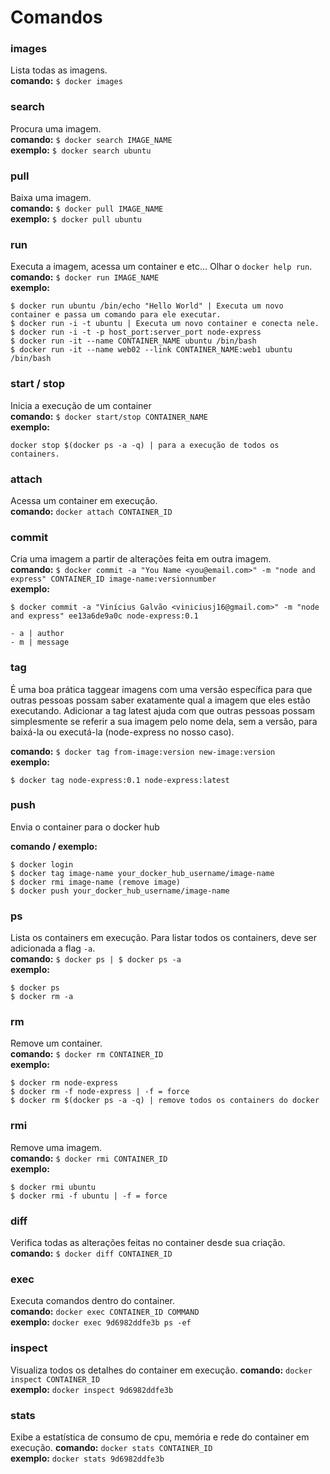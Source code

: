 # Comandos

### images
Lista todas as imagens.  
**comando:** `$ docker images`

### search
Procura uma imagem.  
**comando:** `$ docker search IMAGE_NAME`  
**exemplo:** `$ docker search ubuntu`

### pull
Baixa uma imagem.  
**comando:** `$ docker pull IMAGE_NAME`   
**exemplo:** `$ docker pull ubuntu`

### run
Executa a imagem, acessa um container e etc... Olhar o `docker help run`.  
**comando:** `$ docker run IMAGE_NAME`  
**exemplo:**

```
$ docker run ubuntu /bin/echo "Hello World" | Executa um novo container e passa um comando para ele executar.
$ docker run -i -t ubuntu | Executa um novo container e conecta nele.
$ docker run -i -t -p host_port:server_port node-express
$ docker run -it --name CONTAINER_NAME ubuntu /bin/bash
$ docker run -it --name web02 --link CONTAINER_NAME:web1 ubuntu /bin/bash
```

### start / stop
Inicia a execução de um container  
**comando:** `$ docker start/stop CONTAINER_NAME`  
**exemplo:**

```
docker stop $(docker ps -a -q) | para a execução de todos os containers.
```

### attach  
Acessa um container em execução.  
**comando:** `docker attach CONTAINER_ID`

### commit
Cria uma imagem a partir de alterações feita em outra imagem.  
**comando:** `$ docker commit -a "You Name <you@email.com>" -m "node and express" CONTAINER_ID image-name:versionnumber`  
**exemplo:**

```
$ docker commit -a "Vinícius Galvão <viniciusj16@gmail.com>" -m "node and express" ee13a6de9a0c node-express:0.1

- a | author
- m | message
```

### tag  
É uma boa prática taggear imagens com uma versão específica para que outras pessoas possam saber exatamente qual a imagem que eles estão executando. Adicionar a tag latest ajuda com que outras pessoas possam simplesmente se referir a sua imagem pelo nome dela, sem a versão, para baixá-la ou executá-la (node-express no nosso caso).

**comando:** `$ docker tag from-image:version new-image:version`  
**exemplo:**

```
$ docker tag node-express:0.1 node-express:latest
```

### push  
Envia o container para o docker hub

**comando / exemplo:**
```
$ docker login
$ docker tag image-name your_docker_hub_username/image-name
$ docker rmi image-name (remove image)
$ docker push your_docker_hub_username/image-name
```

### ps
Lista os containers em execução. Para listar todos os containers, deve ser adicionada a flag `-a`.  
**comando:** `$ docker ps | $ docker ps -a`  
**exemplo:**

```
$ docker ps
$ docker rm -a
```

### rm  
Remove um container.  
**comando:** `$ docker rm CONTAINER_ID`  
**exemplo:**

```
$ docker rm node-express
$ docker rm -f node-express | -f = force
$ docker rm $(docker ps -a -q) | remove todos os containers do docker
```

### rmi  
Remove uma imagem.  
**comando:** `$ docker rmi CONTAINER_ID`  
**exemplo:**

```
$ docker rmi ubuntu
$ docker rmi -f ubuntu | -f = force
```

### diff  
Verifica todas as alterações feitas no container desde sua criação.  
**comando:** `$ docker diff CONTAINER_ID`

### exec  
Executa comandos dentro do container.  
**comando:** `docker exec CONTAINER_ID COMMAND`  
**exemplo:** `docker exec 9d6982ddfe3b ps -ef`

### inspect  
Visualiza todos os detalhes do container em execução.
**comando:** `docker inspect CONTAINER_ID`  
**exemplo:** `docker inspect 9d6982ddfe3b`

### stats  
Exibe a estatística de consumo de cpu, memória e rede do container em execução.
**comando:** `docker stats CONTAINER_ID`  
**exemplo:** `docker stats 9d6982ddfe3b`
